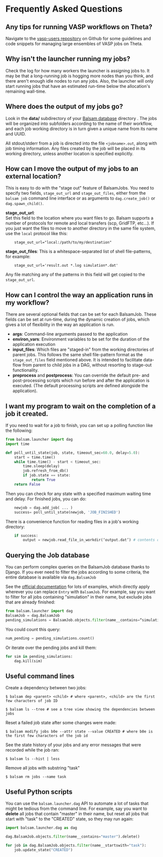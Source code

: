 Frequently Asked Questions
==========================

Any tips for running VASP workflows on Theta?
---------------------------------------------

Navigate to the [vasp-users
repository](https://github.com/balsam-alcf/vasp-users) on Github for
some guidelines and code snippets for managing large ensembles of VASP
jobs on Theta.

Why isn't the launcher running my jobs?
----------------------------------------

Check the log for how many workers the launcher is assigning jobs to. It
may be that a long-running job is hogging more nodes than you think, and
there aren't enough idle nodes to run any jobs. Also, the launcher will
only start running jobs that have an estimated run-time below the
allocation's remaining wall-time.

Where does the output of my jobs go?
------------------------------------

Look in the **data/** subdirectory of your [Balsam
database](../userguide/db.md) directory .  The jobs will be organized into
subfolders according to the name of their workflow, and each job working
directory is in turn given a unique name from its name
and UUID.

All stdout/stderr from a job is directed into the file `<jobname>.out`,
along with job timing information. Any files created by the job will be
placed in its working directory, unless another location is specified
explicitly.

How can I move the output of my jobs to an external location?
-------------------------------------------------------------

This is easy to do with the "stage out" feature of BalsamJobs. You
need to specify two fields, `stage_out_url` and `stage_out_files`,
either from the `balsam job` command line interface or as arguments to
`dag.create_job()` or `dag.spawn_child()`.

**stage\_out\_url**:  
 Set this field to the location where you want files to go. Balsam supports a
 number of protocols for remote and local transfers (scp, GridFTP, etc\...). If
 you just want the files to move to another directory in the same file system,
 use the `local` protocol like this:

        stage_out_url="local:/path/to/my/destination"

**stage\_out\_files**:
 This is a whitespace-separated list of shell file-patterns, for example:

        stage_out_url='result.out *.log simulation*.dat'

Any file matching any of the patterns in this field will get copied
to the `stage_out_url`.

How can I control the way an application runs in my workflow?
-------------------------------------------------------------

There are several optional fields that can be set for each BalsamJob.
These fields can be set at run-time, during the dynamic creation of
jobs, which gives a lot of flexibility in the way an application is run.

 - **args**:   Command-line arguments passed to the application
 - **environ\_vars**:  Environment variables to be set for the duration of the application execution
 - **input\_files**:  Which files are "staged-in" from the working directories of parent
    jobs. This follows the same shell file-pattern format as the
    `stage_out_files` field mentioned above. It is intended to
    facilitate data-flow from parent to child jobs in a DAG, without
    resorting to stage-out functionality.
 - **preprocess** and **postprocess**:   You can override the default pre- and post-processing scripts which
    run before and after the application is executed. (The default
    processing scripts are defined alongside the application).

I want my program to wait on the completion of a job it created.
----------------------------------------------------------------

If you need to wait for a job to finish, you can set up a polling
function like the following:

```python
from balsam.launcher import dag
import time

def poll_until_state(job, state, timeout_sec=60.0, delay=5.0):
    start = time.time()
    while time.time() - start < timeout_sec:
        time.sleep(delay)
        job.refresh_from_db()
        if job.state == state:
            return True
    return False
```

Then you can check for any state with a specified maximum waiting time
and delay. For finished jobs, you can do:

```python
    newjob = dag.add_job( ... )
    success= poll_until_state(newjob, 'JOB_FINISHED')
```

There is a convenience function for reading files in a job's working
directory:

```python
    if success:
        output = newjob.read_file_in_workdir(‘output.dat’) # contents of file in a string
```

Querying the Job database
-------------------------

You can perform complex queries on the BalsamJob database thanks to
Django. If you ever need to filter the jobs according to some criteria,
the entire database is available via `dag.BalsamJob`

See the [official
documentation](https://docs.djangoproject.com/en/2.0/topics/db/queries)
for lots of examples, which directly apply wherever you can replace
`Entry` with `BalsamJob`. For example, say you want to filter for all
jobs containing "simulation" in their name, but exclude jobs that are
already finished:

```python
from balsam.launcher import dag
BalsamJob = dag.BalsamJob
pending_simulations = BalsamJob.objects.filter(name__contains=“simulation").exclude(state=“JOB_FINISHED”)
```

You could count this query:

```python
num_pending = pending_simulations.count()
```

Or iterate over the pending jobs and kill them:

```python
for sim in pending_simulations:
    dag.kill(sim)
```

Useful command lines
--------------------

Create a dependency between two jobs:

```console
$ balsam dep <parent> <child> # where <parent>, <child> are the first few characters of job ID

$ balsam ls --tree # see a tree view showing the dependencies between jobs
```

Reset a failed job state after some changes were made:

```console
$ balsam modify jobs b0e --attr state --value CREATED # where b0e is the first few characters of the job id
```

See the state history of your jobs and any error messages that were
recorded while the job ran:

```console
$ balsam ls --hist | less
```

Remove all jobs with substring "task"

```console
$ balsam rm jobs --name task
```

Useful Python scripts
---------------------

You can use the `balsam.launcher.dag` API to automate a lot of tasks
that might be tedious from the command line. For example, say you want
to **delete** all jobs that contain "master" in their name, but reset
all jobs that start with "task" to the "CREATED" state, so they may
run again:

```python
import balsam.launcher.dag as dag

dag.BalsamJob.objects.filter(name__contains="master").delete()

for job in dag.BalsamJob.objects.filter(name__startswith="task"):
    job.update_state("CREATED")
```
